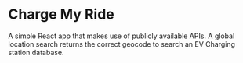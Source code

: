 # Charge My Ride

A simple React app that makes use of publicly available APIs. A global location search returns the correct geocode to search an EV Charging station database.

